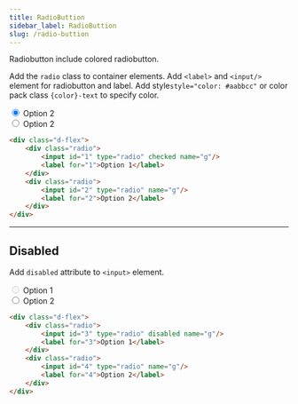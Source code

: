 ```yaml
---
title: RadioButtion
sidebar_label: RadioButtion
slug: /radio-buttion
---
```


Radiobutton include colored radiobutton.

Add the ```radio``` class to  container elements. Add ```<label>``` and ```<input/>``` element for radiobutton and label. 
Add style`style="color: #aabbcc"` or color pack class ```{color}-text``` to specify color.

<div class="d-flex my-12">
    <div class="radio green-text">
        <input id="1" type="radio" name="g" checked/>
        <label for="1">
            <span>Option 2</span>
        </label>
    </div>
    <div class="radio green-text">
        <input id="2" type="radio" name="g"  />
        <label for="2">
            <span>Option 2</span>
        </label>
    </div>
</div>

```html
<div class="d-flex">
    <div class="radio">
        <input id="1" type="radio" checked name="g"/>
        <label for="1">Option 1</label>
    </div>
    <div class="radio">
        <input id="2" type="radio" name="g"/>
        <label for="2">Option 2</label>
    </div>
</div>
```

---

## Disabled

Add ```disabled``` attribute to ```<input>``` element.

<div class="d-flex my-12">
    <div class="radio">
        <input id="3" type="radio" disabled name="g1"/>
        <label for="3">Option 1</label>
    </div>
    <div class="radio">
        <input id="4" type="radio" name="g1"/>
        <label for="4">Option 2</label>
    </div>
</div>

```html
<div class="d-flex">
    <div class="radio">
        <input id="3" type="radio" disabled name="g"/>
        <label for="3">Option 1</label>
    </div>
    <div class="radio">
        <input id="4" type="radio" name="g"/>
        <label for="4">Option 2</label>
    </div>
</div>
```